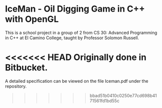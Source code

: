 # IceMan - Oil Digging Game in C++ with OpenGL
This is a school project in a group of 2 from CS 30: Advanced Programming in C++ at El Camino College, taught by Professor Solomon Russell.

<<<<<<< HEAD
Originally done in Bitbucket.
=======
A detailed specification can be viewed on the file Iceman.pdf under the repository.
>>>>>>> bbad51b0410c0250e77cd698b4171561fd1bd55c
